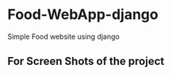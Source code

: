# Food-WebApp-django
Simple Food website using django 

## For Screen Shots of the project
[](https://github.com/vijay0707/Food-WebApp-django/blob/master/ScreenShots/)





